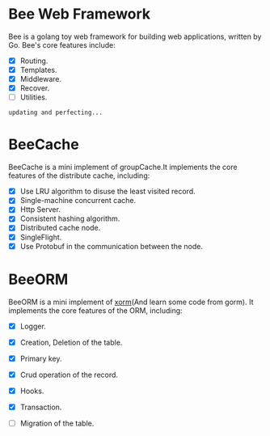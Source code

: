 # Bee Web Framework
Bee is a golang toy web framework for building web applications, written by Go.
Bee's core features include:

- [x] Routing.
- [x] Templates.
- [x] Middleware.
- [x] Recover.
- [ ] Utilities.

`updating and perfecting...`

# BeeCache
BeeCache is a mini implement of groupCache.It implements the core features of the distribute cache, including:

- [x] Use LRU algorithm to disuse the least visited record.
- [x] Single-machine concurrent cache.
- [x] Http Server.
- [x] Consistent hashing algorithm.
- [x] Distributed cache node.
- [x] SingleFlight.
- [x] Use Protobuf in the communication between the node.

# BeeORM
BeeORM is a mini implement of [xorm](https://xorm.io/)(And learn some code from gorm). It implements the core features of the ORM, including:
- [x] Logger.
- [x] Creation, Deletion of the table.
- [x] Primary key.
- [x] Crud operation of the record.
- [x] Hooks.
- [x] Transaction.
- [ ] Migration of the table.


